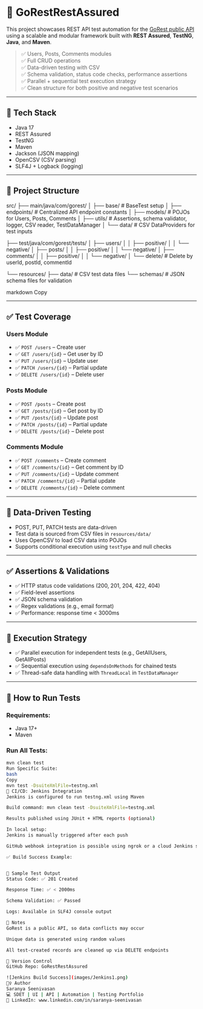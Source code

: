 # 🧪 GoRestRestAssured

This project showcases REST API test automation for the [GoRest public API](https://gorest.co.in/) using a scalable and modular framework built with **REST Assured**, **TestNG**, **Java**, and **Maven**.

> ✅ Users, Posts, Comments modules  
> ✅ Full CRUD operations  
> ✅ Data-driven testing with CSV  
> ✅ Schema validation, status code checks, performance assertions  
> ✅ Parallel + sequential test execution strategy  
> ✅ Clean structure for both positive and negative test scenarios  

---

## 🚀 Tech Stack

- Java 17  
- REST Assured  
- TestNG  
- Maven  
- Jackson (JSON mapping)  
- OpenCSV (CSV parsing)  
- SLF4J + Logback (logging)  

---

## 📁 Project Structure

src/
├── main/java/com/gorest/
│ ├── base/ # BaseTest setup
│ ├── endpoints/ # Centralized API endpoint constants
│ ├── models/ # POJOs for Users, Posts, Comments
│ ├── utils/ # Assertions, schema validator, logger, CSV reader, TestDataManager
│ └── data/ # CSV DataProviders for test inputs

├── test/java/com/gorest/tests/
│ ├── users/
│ │ ├── positive/
│ │ └── negative/
│ ├── posts/
│ │ ├── positive/
│ │ └── negative/
│ ├── comments/
│ │ ├── positive/
│ │ └── negative/
│ └── delete/ # Delete by userId, postId, commentId

└── resources/
├── data/ # CSV test data files
└── schemas/ # JSON schema files for validation

markdown
Copy

---

## ✅ Test Coverage

### Users Module
- ✅ `POST /users` – Create user  
- ✅ `GET /users/{id}` – Get user by ID  
- ✅ `PUT /users/{id}` – Update user  
- ✅ `PATCH /users/{id}` – Partial update  
- ✅ `DELETE /users/{id}` – Delete user  

### Posts Module
- ✅ `POST /posts` – Create post  
- ✅ `GET /posts/{id}` – Get post by ID  
- ✅ `PUT /posts/{id}` – Update post  
- ✅ `PATCH /posts/{id}` – Partial update  
- ✅ `DELETE /posts/{id}` – Delete post  

### Comments Module
- ✅ `POST /comments` – Create comment  
- ✅ `GET /comments/{id}` – Get comment by ID  
- ✅ `PUT /comments/{id}` – Update comment  
- ✅ `PATCH /comments/{id}` – Partial update  
- ✅ `DELETE /comments/{id}` – Delete comment  

---

## 🧬 Data-Driven Testing

- POST, PUT, PATCH tests are data-driven  
- Test data is sourced from CSV files in `resources/data/`  
- Uses OpenCSV to load CSV data into POJOs  
- Supports conditional execution using `testType` and null checks  

---

## ✅ Assertions & Validations

- ✅ HTTP status code validations (200, 201, 204, 422, 404)  
- ✅ Field-level assertions  
- ✅ JSON schema validation  
- ✅ Regex validations (e.g., email format)  
- ✅ Performance: response time < 3000ms  

---

## 🔀 Execution Strategy

- ✅ Parallel execution for independent tests (e.g., GetAllUsers, GetAllPosts)  
- ✅ Sequential execution using `dependsOnMethods` for chained tests  
- ✅ Thread-safe data handling with `ThreadLocal` in `TestDataManager`  

---

## 🧪 How to Run Tests

### Requirements:
- Java 17+  
- Maven

### Run All Tests:
```bash
mvn clean test
Run Specific Suite:
bash
Copy
mvn test -DsuiteXmlFile=testng.xml
🔁 CI/CD: Jenkins Integration
Jenkins is configured to run testng.xml using Maven

Build command: mvn clean test -DsuiteXmlFile=testng.xml

Results published using JUnit + HTML reports (optional)

In local setup:
Jenkins is manually triggered after each push

GitHub webhook integration is possible using ngrok or a cloud Jenkins setup

✅ Build Success Example:


📸 Sample Test Output
Status Code: ✅ 201 Created

Response Time: ✅ < 2000ms

Schema Validation: ✅ Passed

Logs: Available in SLF4J console output

📌 Notes
GoRest is a public API, so data conflicts may occur

Unique data is generated using random values

All test-created records are cleaned up via DELETE endpoints

🧾 Version Control
GitHub Repo: GoRestRestAssured

![Jenkins Build Success](images/Jenkins1.png)
🙋‍♀️ Author
Saranya Seenivasan
💻 SDET | UI | API | Automation | Testing Portfolio
🔗 LinkedIn: www.linkedin.com/in/saranya-seenivasan




